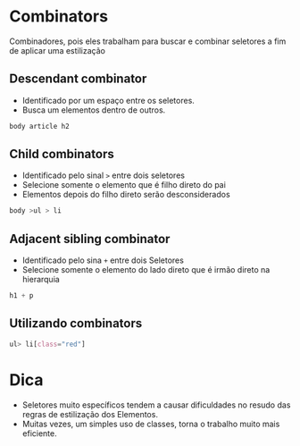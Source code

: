 # Combinators

Combinadores, pois eles trabalham para buscar e combinar seletores a fim
de aplicar uma estilização

## Descendant combinator

* Identificado por um espaço entre os seletores.
* Busca um elementos dentro de outros.


```css
body article h2
```


## Child combinators

* Identificado pelo sinal `>` entre dois seletores
* Selecione somente o elemento que é filho direto do pai
* Elementos depois do filho direto serão desconsiderados

```css
body >ul > li
```

## Adjacent sibling combinator

* Identificado pelo sina `+` entre dois Seletores
* Selecione somente o elemento do lado direto que é irmão direto na hierarquia

```css
h1 + p
```

## Utilizando combinators

```css
ul> li[class="red"]
```

# Dica

* Seletores muito específicos tendem a causar dificuldades no resudo das regras
de estilização dos Elementos.
* Muitas vezes, um simples uso de classes, torna o trabalho muito mais eficiente.

